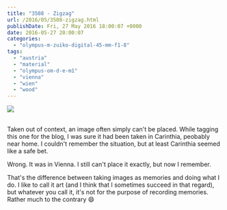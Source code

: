 ```yaml
---
title: "3508 - Zigzag"
url: /2016/05/3508-zigzag.html
publishDate: Fri, 27 May 2016 18:00:07 +0000
date: 2016-05-27 20:00:07
categories: 
  - "olympus-m-zuiko-digital-45-mm-f1-8"
tags: 
  - "austria"
  - "material"
  - "olympus-om-d-e-m1"
  - "vienna"
  - "wien"
  - "wood"
---
```

<div class="container">
<div class="center"><a target="_blank" href="https://d25zfm9zpd7gm5.cloudfront.net/1200x1200/2016/20160314_073738_lr.jpg"><img class="webfeedsFeaturedVisual" src="https://d25zfm9zpd7gm5.cloudfront.net/0600x0600/2016/20160314_073738_lr.jpg" /></a></div>
</div>
<br />

Taken out of context, an image often simply can't be placed. While tagging this one for the blog, I was sure it had been taken in Carinthia, peobably near home. I couldn't remember the situation, but at least Carinthia seemed like a safe bet.

Wrong. It was in Vienna. I still can't place it exactly, but now I remember. 

That's the difference between taking images as memories and doing what I do. I like to call it art (and I think that I sometimes succeed in that regard), but whatever you call it, it's not for the purpose of recording memories. Rather much to the contrary 😄
